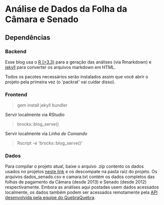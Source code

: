 # Análise de Dados da Folha da Câmara e Senado

## Dependências
### Backend

Esse blog usa o [R (>3.3)](https://cran.r-project.org/) para a geração das análises (via Rmarkdown) e [jekyll](https://jekyllrb.com/) para converter os arquivos markdown em HTML. 

Todos os pacotes necessários serão instalados assim que você abrir o projeto pela primeira vez (o 'packrat' vai cuidar disso).

### Frontend

> gem install jekyll bundler

Servir localmente via *RStudio*

> brocks::blog_serve()

Servir localmente via *Linha de Comando*

> Rscript -e 'brocks::blog_serve()'

### Dados

Para compilar o projeto atual, baixe o arquivo .zip contento os dados usados no projetos [neste link](https://drive.google.com/file/d/0Byf8J3KKqbnTMk0xZk1OT1FDQ1k/view?usp=sharing) e os descompate na pasta raiz do projeto. Os arquivos dados_senado.csv e camara.txt contém os dados completos das folhas de pagamento da Câmara (desde 2013) e Senado (desde 2012) respectivamente. Embora as análises aqui postadas usem dados acessados localmente, os dados também podem ser acessados remotamente pela [API desenvolvida pela equipe do QuebraQuebra](http://api.quebraquebra.lsd.ufcg.edu.br/). 
